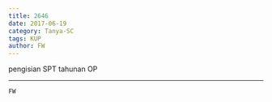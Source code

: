 ```yaml
---
title: 2646
date: 2017-06-19
category: Tanya-SC
tags: KUP
author: FW
---
```


pengisian SPT tahunan OP

---



`FW`
